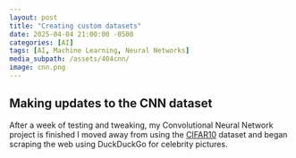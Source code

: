 ```yaml
---
layout: post
title: "Creating custom datasets"
date: 2025-04-04 21:00:00 -0500
categories: [AI]
tags: [AI, Machine Learning, Neural Networks]
media_subpath: /assets/404cnn/
image: cnn.png
---
```



## Making updates to the CNN dataset

After a week of testing and tweaking, my Convolutional Neural Network project is finished
I moved away from using the [CIFAR10](https://www.cs.toronto.edu/~kriz/cifar.html) dataset and began scraping the web using DuckDuckGo for celebrity pictures.

